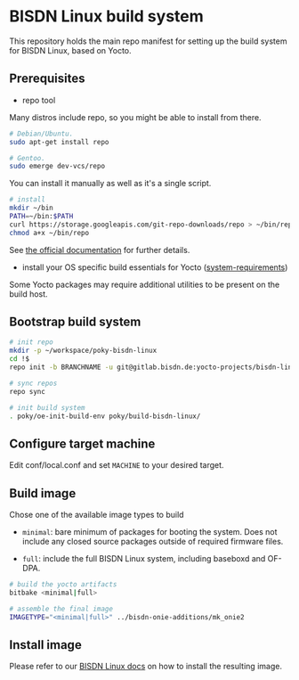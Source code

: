 # BISDN Linux build system

This repository holds the main repo manifest for setting up the build system
for BISDN Linux, based on Yocto.

## Prerequisites

* repo tool

Many distros include repo, so you might be able to install from there.

```bash
# Debian/Ubuntu.
sudo apt-get install repo
```

```bash
# Gentoo.
sudo emerge dev-vcs/repo
```

You can install it manually as well as it's a single script.

```bash
# install
mkdir ~/bin
PATH=~/bin:$PATH
curl https://storage.googleapis.com/git-repo-downloads/repo > ~/bin/repo
chmod a+x ~/bin/repo
```

See [the official documentation](https://source.android.com/source/using-repo.html) for further details.

* install your OS specific build essentials for Yocto ([system-requirements](https://docs.yoctoproject.org/3.1.7/ref-manual/ref-system-requirements.html))

Some Yocto packages may require additional utilities to be present on the
build host.

## Bootstrap build system

```bash
# init repo
mkdir -p ~/workspace/poky-bisdn-linux
cd !$
repo init -b BRANCHNAME -u git@gitlab.bisdn.de:yocto-projects/bisdn-linux.git

# sync repos
repo sync

# init build system
. poky/oe-init-build-env poky/build-bisdn-linux/
```

## Configure target machine

Edit conf/local.conf and set `MACHINE` to your desired target.

## Build image

Chose one of the available image types to build

* `minimal`: bare minimum of packages for booting the system. Does not include any
  closed source packages outside of required firmware files.

* `full`: include the full BISDN Linux system, including baseboxd and OF-DPA.

```bash
# build the yocto artifacts
bitbake <minimal|full>

# assemble the final image
IMAGETYPE="<minimal|full>" ../bisdn-onie-additions/mk_onie2
```

## Install image

Please refer to our [BISDN Linux docs](https://docs.bisdn.de/getting_started/install_bisdn_linux.html) on how to install the resulting image.
